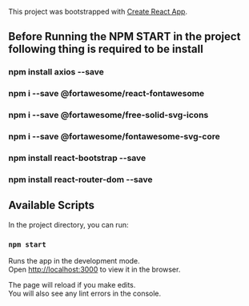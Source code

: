 This project was bootstrapped with [Create React App](https://github.com/facebook/create-react-app).

## Before Running the NPM START in the project following thing is required to be install

### npm install axios --save
### npm i --save @fortawesome/react-fontawesome
### npm i --save @fortawesome/free-solid-svg-icons
### npm i --save @fortawesome/fontawesome-svg-core
### npm install react-bootstrap --save
### npm install react-router-dom --save

## Available Scripts

In the project directory, you can run:

### `npm start`

Runs the app in the development mode.<br />
Open [http://localhost:3000](http://localhost:3000) to view it in the browser.

The page will reload if you make edits.<br />
You will also see any lint errors in the console.
